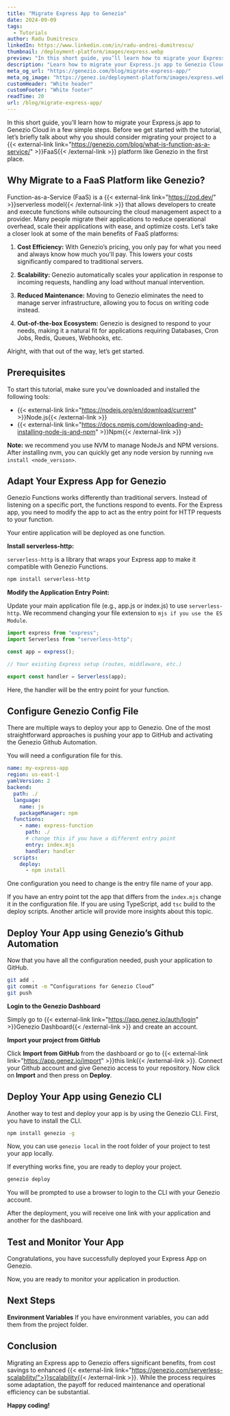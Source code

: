 ```yaml
---
title: "Migrate Express App to Genezio"
date: 2024-09-09
tags:
  - Tutorials
author: Radu Dumitrescu
linkedIn: https://www.linkedin.com/in/radu-andrei-dumitrescu/
thumbnail: /deployment-platform/images/express.webp
preview: "In this short guide, you’ll learn how to migrate your Express.js app to Genezio Cloud in a few simple steps. Before we get started with the tutorial, let’s briefly talk about why you should consider migrating your project to a FaaS platform like Genezio in the first place. "
description: "Learn how to migrate your Express.js app to Genezio Cloud, optimize costs, scale easily, and reduce maintenance with this simple step-by-step guide"
meta_og_url: "https://genezio.com/blog/migrate-express-app/"
meta_og_image: "https://genez.io/deployment-platform/images/express.webp"
customHeader: "White header"
customFooter: "White footer"
readTime: 20
url: /blog/migrate-express-app/
---
```


In this short guide, you’ll learn how to migrate your Express.js app to Genezio Cloud in a few simple steps. Before we get started with the tutorial, let’s briefly talk about why you should consider migrating your project to a {{< external-link link="https://genezio.com/blog/what-is-function-as-a-service/" >}}FaaS{{< /external-link >}} platform like Genezio in the first place.

## Why Migrate to a FaaS Platform like Genezio?

Function-as-a-Service (FaaS) is a {{< external-link link="https://zod.dev/" >}}serverless model{{< /external-link >}} that allows developers to create and execute functions while outsourcing the cloud management aspect to a provider. Many people migrate their applications to reduce operational overhead, scale their applications with ease, and optimize costs. Let’s take a closer look at some of the main benefits of FaaS platforms:

1. **Cost Efficiency:** With Genezio’s pricing, you only pay for what you need and always know how much you'll pay. This lowers your costs significantly compared to traditional servers.

2. **Scalability:** Genezio automatically scales your application in response to incoming requests, handling any load without manual intervention.

3. **Reduced Maintenance:** Moving to Genezio eliminates the need to manage server infrastructure, allowing you to focus on writing code instead.

4. **Out-of-the-box Ecosystem:** Genezio is designed to respond to your needs, making it a natural fit for applications requiring Databases, Cron Jobs, Redis, Queues, Webhooks, etc.

Alright, with that out of the way, let’s get started.

## Prerequisites

To start this tutorial, make sure you’ve downloaded and installed the following tools:

- {{< external-link link="https://nodejs.org/en/download/current" >}}Node.js{{< /external-link >}}
- {{< external-link link="https://docs.npmjs.com/downloading-and-installing-node-js-and-npm" >}}Npm{{< /external-link >}}

**Note:** we recommend you use NVM to manage NodeJs and NPM versions. After installing nvm, you can quickly get any node version by running `nvm install <node_version>`.

## Adapt Your Express App for Genezio

Genezio Functions works differently than traditional servers. Instead of listening on a specific port, the functions respond to events. For the Express app, you need to modify the app to act as the entry point for HTTP requests to your function.

Your entire application will be deployed as one function.

**Install serverless-http:**

`serverless-http` is a library that wraps your Express app to make it compatible with Genezio Functions.

```bash
npm install serverless-http
```

**Modify the Application Entry Point:**

Update your main application file (e.g., app.js or index.js) to use `serverless-http`.
We recommend changing your file extension to `mjs if you use the ES Module`.

```ts
import express from "express";
import Serverless from "serverless-http";

const app = express();

// Your existing Express setup (routes, middleware, etc.)

export const handler = Serverless(app);
```

Here, the handler will be the entry point for your function.

## Configure Genezio Config File

There are multiple ways to deploy your app to Genezio. One of the most straightforward approaches is pushing your app to GitHub and activating the Genezio Github Automation.

You will need a configuration file for this.

```yaml
name: my-express-app
region: us-east-1
yamlVersion: 2
backend:
  path: ./
  language:
    name: js
    packageManager: npm
  functions:
    - name: express-function
      path: ./
      # change this if you have a different entry point
      entry: index.mjs
      handler: handler
  scripts:
    deploy:
      - npm install
```

One configuration you need to change is the entry file name of your app.

If you have an entry point tot the app that differs from the `index.mjs` change it in the configuration file.
If you are using TypeScript, add `tsc` build to the deploy scripts. Another article will provide more insights about this topic.

## Deploy Your App using Genezio’s Github Automation

Now that you have all the configuration needed, push your application to GitHub.

```bash
git add .
git commit -m “Configurations for Genezio Cloud”
git push
```

**Login to the Genezio Dashboard**

Simply go to {{< external-link link="https://app.genez.io/auth/login" >}}Genezio Dashboard{{< /external-link >}} and create an account.

**Import your project from GitHub**

Click **Import from GitHub** from the dashboard or go to {{< external-link link="https://app.genez.io/import" >}}this link{{< /external-link >}}.
Connect your Github account and give Genezio access to your repository.
Now click on **Import** and then press on **Deploy**.

## Deploy Your App using Genezio CLI

Another way to test and deploy your app is by using the Genezio CLI.
First, you have to install the CLI.

```bash
npm install genezio -g
```

Now, you can use `genezio local` in the root folder of your project to test your app locally.

If everything works fine, you are ready to deploy your project.

```bash
genezio deploy
```

You will be prompted to use a browser to login to the CLI with your Genezio account.

After the deployment, you will receive one link with your application and another for the dashboard.

## Test and Monitor Your App

Congratulations, you have successfully deployed your Express App on Genezio.

Now, you are ready to monitor your application in production.

## Next Steps

**Environment Variables**
If you have environment variables, you can add them from the project folder.

## Conclusion

Migrating an Express app to Genezio offers significant benefits, from cost savings to enhanced {{< external-link link="https://genezio.com/serverless-scalability/">}}scalability{{< /external-link >}}. While the process requires some adaptation, the payoff for reduced maintenance and operational efficiency can be substantial.

**Happy coding!**
